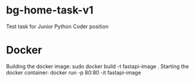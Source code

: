 # bg-home-task-v1
Test task for Junior Python Coder position

<h1>Docker</h1>
Building the docker image: 
sudo docker build -t fastapi-image .
Starting the docker container: 
docker run -p 80:80 -it fastapi-image
